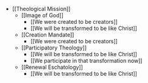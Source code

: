 - [[Theological Mission]]
    - [[Image of God]]
        - [[We were created to be creators]]
        - [[We will be transformed to be like Christ]]
    - [[Creation Mandate]]
        - [[We were created to be creators]]
    - [[Participatory Theology]]
        - [[We will be transformed to be like Christ]]
        - [[We participate in that transformation now]]
    - [[Renewal Eschatology]]
        - [[We will be transformed to be like Christ]]
